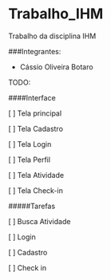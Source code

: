 Trabalho_IHM
============

Trabalho da disciplina IHM

###Integrantes:

- Cássio Oliveira Botaro

TODO:

####Interface

[ ] Tela principal

[ ] Tela Cadastro

[ ] Tela Login

[ ] Tela Perfil

[ ] Tela Atividade

[ ] Tela Check-in

#####Tarefas

[ ] Busca Atividade

[ ] Login

[ ] Cadastro

[ ] Check in
